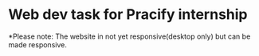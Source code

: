 # Web dev task for Pracify internship 
*Please note: The website in not yet responsive(desktop only) but can be made responsive.


